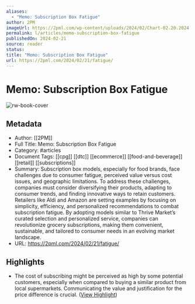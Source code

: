```yaml
---
aliases:
  - "Memo: Subscription Box Fatigue"
author: 2PM
imageUrl: https://2pml.com/wp-content/uploads/2024/02/Chart-02.20.2024.jpg
permalink: l/articles/memo-subscription-box-fatigue
publishedOn: 2024-02-21
source: reader
status: 
title: "Memo: Subscription Box Fatigue"
url: https://2pml.com/2024/02/21/fatigue/
---
```

# Memo: Subscription Box Fatigue

![rw-book-cover](https://2pml.com/wp-content/uploads/2024/02/Chart-02.20.2024.jpg)

## Metadata

- Author: [[2PM]]
- Full Title: Memo: Subscription Box Fatigue
- Category: #articles
- Document Tags: [[cpg]] [[dtc]] [[ecommerce]] [[food-and-beverage]] [[retail]] [[subscriptions]]
- Summary: Subscription box models, especially for food brands, face challenges due to consumer fatigue, perceived value versus cost issues, and geographic limitations. To address these challenges, companies must consider diversifying their products, adapting to consumer trends, and finding innovative ways to retain customers. Retailers like Aldi and Amazon are setting examples by focusing on simplicity, efficiency, and personalized recommendations to combat subscription fatigue. By adopting models similar to Thrive Market’s curated selection and personalized service, companies can revolutionize grocery subscriptions, making them convenient, sustainable, and tailored to consumer needs in an evolving market landscape.
- URL: https://2pml.com/2024/02/21/fatigue/

## Highlights

- The cost of subscribing might be perceived as high by some potential customers, especially when compared to buying a similar product from local supermarkets. Communicating the value and justification for the price difference is crucial. ([View Highlight](https://read.readwise.io/read/01hqb1apnerrppgmrh3ek7pz1f))
